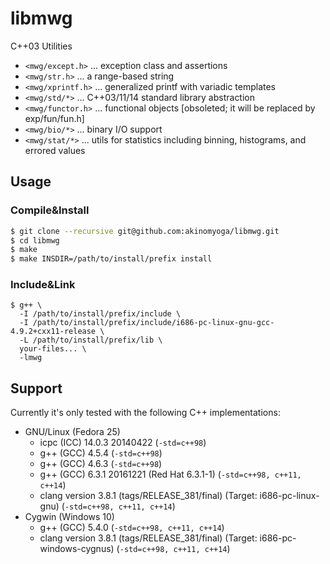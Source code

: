 # libmwg
C++03 Utilities
- `<mwg/except.h>` ... exception class and assertions
- `<mwg/str.h>` ... a range-based string
- `<mwg/xprintf.h>` ... generalized printf with variadic templates
- `<mwg/std/*>` ... C++03/11/14 standard library abstraction
- `<mwg/functor.h>` ... functional objects [obsoleted; it will be replaced by exp/fun/fun.h]
- `<mwg/bio/*>` ... binary I/O support
- `<mwg/stat/*>` ... utils for statistics including binning, histograms, and errored values


## Usage
### Compile&Install

```bash
$ git clone --recursive git@github.com:akinomyoga/libmwg.git
$ cd libmwg
$ make
$ make INSDIR=/path/to/install/prefix install
```

### Include&Link
```
$ g++ \
  -I /path/to/install/prefix/include \
  -I /path/to/install/prefix/include/i686-pc-linux-gnu-gcc-4.9.2+cxx11-release \
  -L /path/to/install/prefix/lib \
  your-files... \
  -lmwg
```

## Support
Currently it's only tested with the following C++ implementations:

- GNU/Linux (Fedora 25) 
  - icpc (ICC) 14.0.3 20140422 (`-std=c++98`)
  - g++ (GCC) 4.5.4 (`-std=c++98`)
  - g++ (GCC) 4.6.3 (`-std=c++98`)
  - g++ (GCC) 6.3.1 20161221 (Red Hat 6.3.1-1) (`-std=c++98, c++11, c++14`)
  - clang version 3.8.1 (tags/RELEASE_381/final) (Target: i686-pc-linux-gnu) (`-std=c++98, c++11, c++14`)
- Cygwin (Windows 10)
  - g++ (GCC) 5.4.0 (`-std=c++98, c++11, c++14`)
  - clang version 3.8.1 (tags/RELEASE_381/final) (Target: i686-pc-windows-cygnus) (`-std=c++98, c++11, c++14`)
